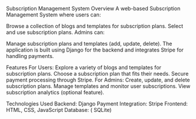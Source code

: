 Subscription Management System
Overview
A web-based Subscription Management System where users can:

Browse a collection of blogs and templates for subscription plans.
Select and use subscription plans.
Admins can:

Manage subscription plans and templates (add, update, delete).
The application is built using Django for the backend and integrates Stripe for handling payments.

Features
For Users:
Explore a variety of blogs and templates for subscription plans.
Choose a subscription plan that fits their needs.
Secure payment processing through Stripe.
For Admins:
Create, update, and delete subscription plans.
Manage templates and monitor user subscriptions.
View subscription analytics (optional feature).


Technologies Used
Backend: Django
Payment Integration: Stripe
Frontend: HTML, CSS, JavaScript
Database: ( SQLite)


